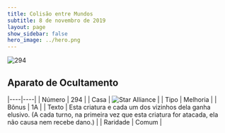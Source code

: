 ```yaml
---
title: Colisão entre Mundos
subtitle: 8 de novembro de 2019
layout: page
show_sidebar: false
hero_image: ../hero.png
---
```


![294](https://cdn.keyforgegame.com/media/card_front/pt/452_294_VRMW3V83963F_pt.png)

## Aparato de Ocultamento

|----|----|
| Número | 294 |
| Casa | ![Star Alliance](https://archonarcana.com/images/thumb/7/7d/Star_Alliance.png/22px-Star_Alliance.png "Aliança Estelar") |
| Tipo | Melhoria |
| Bônus | 1A |
| Texto | Esta criatura e cada um dos vizinhos dela ganha elusivo.  (A cada turno, na primeira vez que esta criatura for atacada, ela não causa nem recebe dano.) |
| Raridade | Comum |
